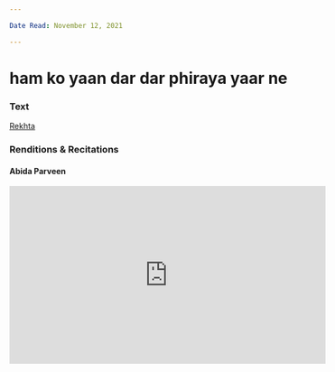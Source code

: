 ```yaml
---

Date Read: November 12, 2021

---
```


# ham ko yaan dar dar phiraya yaar ne

### Text
[Rekhta](https://www.rekhta.org/ghazals/ham-ko-yaan-dar-dar-phiraayaa-yaar-ne-shah-niyaz-ahmad-barelwi-ghazals?lang=ur)

### Renditions & Recitations

#### Abida Parveen

<iframe width="560" height="315" src="https://www.youtube.com/embed/pbLzeMiR8EU" title="YouTube video player" frameborder="0" allow="accelerometer; autoplay; clipboard-write; encrypted-media; gyroscope; picture-in-picture" allowfullscreen></iframe>

